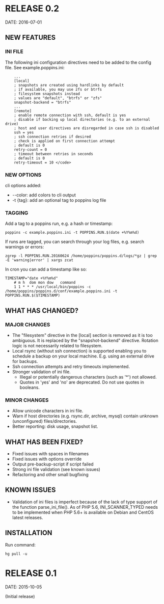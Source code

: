 # RELEASE 0.2

DATE: 2016-07-01

## NEW FEATURES

### INI FILE

The following ini configuration directives need to be added to the config file.
See example.poppins.ini:

        ...
        [local]
        ; snapshots are created using hardlinks by default
        ; if available, you may use zfs or btrfs
        ; filesystem snapshots instead
        ; values are "default", "btrfs" or "zfs"
        snapshot-backend = "btrfs"
        ...
        [remote]
        ; enable remote connection with ssh, default is yes
        ; disable if backing up local directories (e.g. to an external drive)
        ; host and user directives are disregarded in case ssh is disabled
        ssh = yes
        ; ssh connection retries if desired
        ; check is applied on first connection attempt
        ; default is 0
        retry-count = 0
        ; timeout between retries in seconds
        ; default is 0
        retry-timeout = 10 </code>
        
### NEW OPTIONS

cli options added:

* --color: add colors to cli output
* -t {tag}: add an optional tag to poppins log file

### TAGGING

Add a tag to a poppins run, e.g. a hash or timestamp:

    poppins -c example.poppins.ini -t POPPINS.RUN.$(date +%Y%m%d)
        
If runs are tagged, you can search through your log files, e.g. search warnings or errors:

    zgrep -l POPPINS.RUN.20160624 /home/poppins/poppins.d/logs/*gz | grep -E 'warning|error' | xargs zcat
    
In cron you can add a timestamp like so:

    TIMESTAMP="date +%Y%m%d"
        # m h  dom mon dow   command
        1 1 * * * /usr/local/bin/poppins -c /home/poppins/poppins.d/conf/example.poppins.ini -t POPPINS.RUN.$($TIMESTAMP)
        
## WHAT HAS CHANGED?

### MAJOR CHANGES

* The "filesystem" directive in the [local] section is removed as it is too
ambiguous. It is replaced by the "snapshot-backend" directive. Rotation logic is
not necessarily related to filesystem.
* Local rsync (without ssh connection) is supported enabling you to schedule a
backup on your local machine. E.g. using an external drive for backups.
* Ssh connection attempts and retry timeouts implemented.
* Stronger validation of ini file. 
    * Illegal or potentially dangerous characters (such as '*') not allowed.
    * Quotes in 'yes' and 'no' are deprecated. Do not use quotes in booleans.

### MINOR CHANGES

* Allow unicode characters in ini file.
* Warn if host directories (e.g. rsync.dir, archive, mysql) contain unknown (unconfigured) files/directories.
* Better reporting: disk usage, snapshot list.

## WHAT HAS BEEN FIXED?

* Fixed issues with spaces in filenames
* Fixed issues with options override
* Output pre-backup-script if script failed
* Strong ini file validation (see known issues)
* Refactoring and other small bugfixing

## KNOWN ISSUES

* Validation of ini files is imperfect because of the lack of type support of 
the function parse_ini_file(). As of PHP 5.6, INI_SCANNER_TYPED needs to be 
implemented when PHP 5.6+ is available on Debian and CentOS latest releases.

## INSTALLATION

Run command:

    hg pull -u

# RELEASE 0.1

DATE: 2015-10-05

(Initial release)
